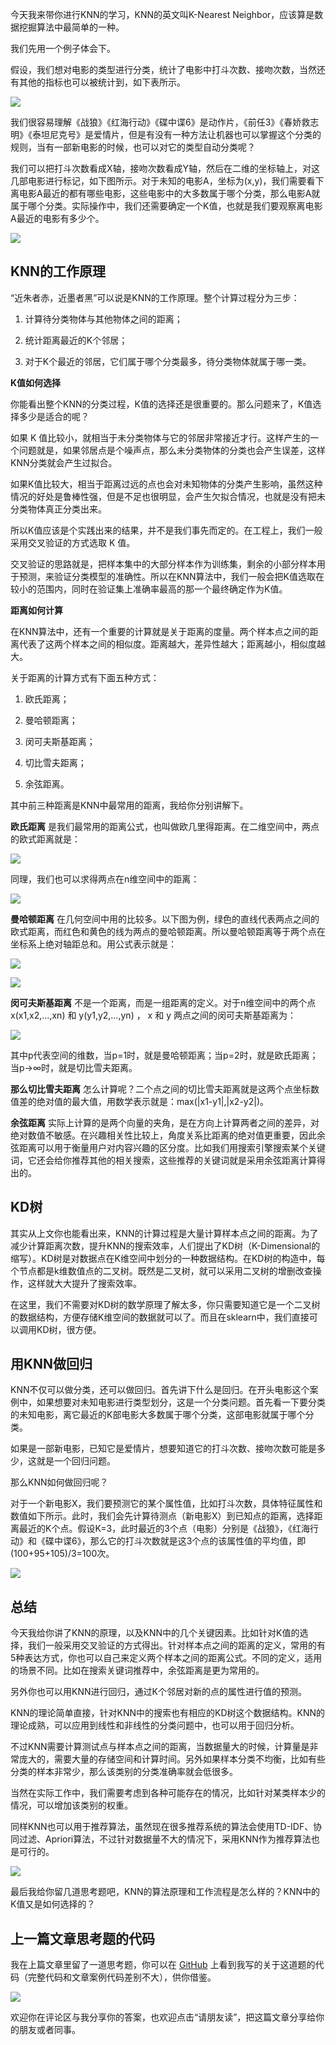 今天我来带你进行KNN的学习，KNN的英文叫K-Nearest Neighbor，应该算是数据挖掘算法中最简单的一种。

我们先用一个例子体会下。

假设，我们想对电影的类型进行分类，统计了电影中打斗次数、接吻次数，当然还有其他的指标也可以被统计到，如下表所示。

![](https://static001.geekbang.org/resource/image/6d/87/6dac3a9961e69aa86d80de32bdc00987.png?wh=1134*440)

我们很容易理解《战狼》《红海行动》《碟中谍6》是动作片，《前任3》《春娇救志明》《泰坦尼克号》是爱情片，但是有没有一种方法让机器也可以掌握这个分类的规则，当有一部新电影的时候，也可以对它的类型自动分类呢？

我们可以把打斗次数看成X轴，接吻次数看成Y轴，然后在二维的坐标轴上，对这几部电影进行标记，如下图所示。对于未知的电影A，坐标为(x,y)，我们需要看下离电影A最近的都有哪些电影，这些电影中的大多数属于哪个分类，那么电影A就属于哪个分类。实际操作中，我们还需要确定一个K值，也就是我们要观察离电影A最近的电影有多少个。

![](https://static001.geekbang.org/resource/image/fa/cc/fa0aa02dae219b21de5984371950c3cc.png?wh=674*388)

## KNN的工作原理

“近朱者赤，近墨者黑”可以说是KNN的工作原理。整个计算过程分为三步：

1. 计算待分类物体与其他物体之间的距离；

2. 统计距离最近的K个邻居；

3. 对于K个最近的邻居，它们属于哪个分类最多，待分类物体就属于哪一类。


**K值如何选择**

你能看出整个KNN的分类过程，K值的选择还是很重要的。那么问题来了，K值选择多少是适合的呢？

如果 K 值比较小，就相当于未分类物体与它的邻居非常接近才行。这样产生的一个问题就是，如果邻居点是个噪声点，那么未分类物体的分类也会产生误差，这样KNN分类就会产生过拟合。

如果K值比较大，相当于距离过远的点也会对未知物体的分类产生影响，虽然这种情况的好处是鲁棒性强，但是不足也很明显，会产生欠拟合情况，也就是没有把未分类物体真正分类出来。

所以K值应该是个实践出来的结果，并不是我们事先而定的。在工程上，我们一般采用交叉验证的方式选取 K 值。

交叉验证的思路就是，把样本集中的大部分样本作为训练集，剩余的小部分样本用于预测，来验证分类模型的准确性。所以在KNN算法中，我们一般会把K值选取在较小的范围内，同时在验证集上准确率最高的那一个最终确定作为K值。

**距离如何计算**

在KNN算法中，还有一个重要的计算就是关于距离的度量。两个样本点之间的距离代表了这两个样本之间的相似度。距离越大，差异性越大；距离越小，相似度越大。

关于距离的计算方式有下面五种方式：

1. 欧氏距离；

2. 曼哈顿距离；

3. 闵可夫斯基距离；

4. 切比雪夫距离；

5. 余弦距离。


其中前三种距离是KNN中最常用的距离，我给你分别讲解下。

**欧氏距离** 是我们最常用的距离公式，也叫做欧几里得距离。在二维空间中，两点的欧式距离就是：

![](https://static001.geekbang.org/resource/image/f8/80/f8d4fe58ec9580a4ffad5cee263b1b80.png?wh=748*162)

同理，我们也可以求得两点在n维空间中的距离：

![](https://static001.geekbang.org/resource/image/40/6a/40efe7cb4a2571e55438b55f8d37366a.png?wh=1262*190)

**曼哈顿距离** 在几何空间中用的比较多。以下图为例，绿色的直线代表两点之间的欧式距离，而红色和黄色的线为两点的曼哈顿距离。所以曼哈顿距离等于两个点在坐标系上绝对轴距总和。用公式表示就是：

![](https://static001.geekbang.org/resource/image/bd/aa/bda520e8ee34ea19df8dbad3da85faaa.png?wh=582*112)

![](https://static001.geekbang.org/resource/image/dd/43/dd19ca4f0be3f60b526e9ea0b7d13543.jpg?wh=1467*1500)

**闵可夫斯基距离** 不是一个距离，而是一组距离的定义。对于n维空间中的两个点 x(x1,x2,…,xn) 和 y(y1,y2,…,yn) ， x 和 y 两点之间的闵可夫斯基距离为：

![](https://static001.geekbang.org/resource/image/4d/c5/4d614c3d6722c02e4ea03cb1e6653dc5.png?wh=516*238)

其中p代表空间的维数，当p=1时，就是曼哈顿距离；当p=2时，就是欧氏距离；当p→∞时，就是切比雪夫距离。

**那么切比雪夫距离** 怎么计算呢？二个点之间的切比雪夫距离就是这两个点坐标数值差的绝对值的最大值，用数学表示就是：max(\|x1-y1\|,\|x2-y2\|)。

**余弦距离** 实际上计算的是两个向量的夹角，是在方向上计算两者之间的差异，对绝对数值不敏感。在兴趣相关性比较上，角度关系比距离的绝对值更重要，因此余弦距离可以用于衡量用户对内容兴趣的区分度。比如我们用搜索引擎搜索某个关键词，它还会给你推荐其他的相关搜索，这些推荐的关键词就是采用余弦距离计算得出的。

## KD树

其实从上文你也能看出来，KNN的计算过程是大量计算样本点之间的距离。为了减少计算距离次数，提升KNN的搜索效率，人们提出了KD树（K-Dimensional的缩写）。KD树是对数据点在K维空间中划分的一种数据结构。在KD树的构造中，每个节点都是k维数值点的二叉树。既然是二叉树，就可以采用二叉树的增删改查操作，这样就大大提升了搜索效率。

在这里，我们不需要对KD树的数学原理了解太多，你只需要知道它是一个二叉树的数据结构，方便存储K维空间的数据就可以了。而且在sklearn中，我们直接可以调用KD树，很方便。

## 用KNN做回归

KNN不仅可以做分类，还可以做回归。首先讲下什么是回归。在开头电影这个案例中，如果想要对未知电影进行类型划分，这是一个分类问题。首先看一下要分类的未知电影，离它最近的K部电影大多数属于哪个分类，这部电影就属于哪个分类。

如果是一部新电影，已知它是爱情片，想要知道它的打斗次数、接吻次数可能是多少，这就是一个回归问题。

那么KNN如何做回归呢？

对于一个新电影X，我们要预测它的某个属性值，比如打斗次数，具体特征属性和数值如下所示。此时，我们会先计算待测点（新电影X）到已知点的距离，选择距离最近的K个点。假设K=3，此时最近的3个点（电影）分别是《战狼》，《红海行动》和《碟中谍6》，那么它的打斗次数就是这3个点的该属性值的平均值，即(100+95+105)/3=100次。

![](https://static001.geekbang.org/resource/image/35/16/35dc8cc7d781c94b0fbaa0b53c01f716.png?wh=890*396)

## 总结

今天我给你讲了KNN的原理，以及KNN中的几个关键因素。比如针对K值的选择，我们一般采用交叉验证的方式得出。针对样本点之间的距离的定义，常用的有5种表达方式，你也可以自己来定义两个样本之间的距离公式。不同的定义，适用的场景不同。比如在搜索关键词推荐中，余弦距离是更为常用的。

另外你也可以用KNN进行回归，通过K个邻居对新的点的属性进行值的预测。

KNN的理论简单直接，针对KNN中的搜索也有相应的KD树这个数据结构。KNN的理论成熟，可以应用到线性和非线性的分类问题中，也可以用于回归分析。

不过KNN需要计算测试点与样本点之间的距离，当数据量大的时候，计算量是非常庞大的，需要大量的存储空间和计算时间。另外如果样本分类不均衡，比如有些分类的样本非常少，那么该类别的分类准确率就会低很多。

当然在实际工作中，我们需要考虑到各种可能存在的情况，比如针对某类样本少的情况，可以增加该类别的权重。

同样KNN也可以用于推荐算法，虽然现在很多推荐系统的算法会使用TD-IDF、协同过滤、Apriori算法，不过针对数据量不大的情况下，采用KNN作为推荐算法也是可行的。

![](https://static001.geekbang.org/resource/image/d6/0f/d67073bef9247e1ca7a58ae7869f390f.png?wh=1172*1017)

最后我给你留几道思考题吧，KNN的算法原理和工作流程是怎么样的？KNN中的K值又是如何选择的？

## 上一篇文章思考题的代码

我在上篇文章里留了一道思考题，你可以在 [GitHub](http://github.com/cystanford/breast_cancer_data) 上看到我写的关于这道题的代码（完整代码和文章案例代码差别不大），供你借鉴。

![](https://static001.geekbang.org/resource/image/fa/44/fa09558150152cdb250e715ae9047544.png?wh=618*286)

欢迎你在评论区与我分享你的答案，也欢迎点击“请朋友读”，把这篇文章分享给你的朋友或者同事。